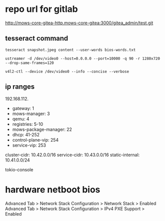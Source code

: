 # repo url for gitlab

http://mows-core-gitea-http.mows-core-gitea:3000/gitea_admin/test.git

## tesseract command

`tesseract snapshot.jpeg content --user-words bios-words.txt`

`ustreamer -d /dev/video0 --host=0.0.0.0 --port=10000 -q 90 -r 1280x720 --drop-same-frames=120`

`v4l2-ctl --device /dev/video0 --info --concise --verbose`

## ip ranges

192.168.112.

-   gateway: 1
-   mows-manager: 3
-   qemu: 4
-   registries: 5-10
-   mows-package-manager: 22
-   dhcp: 41-252
-   control-plane-vip: 254
-   service-vip: 253

cluster-cidr: 10.42.0.0/16
service-cidr: 10.43.0.0/16
static-internal: 10.41.0.0/24

tokio-console

# hardware netboot bios

Advanced Tab > Network Stack Configuration > Network Stack > Enabled
Advanced Tab > Network Stack Configuration > IPv4 PXE Support > Enabled
